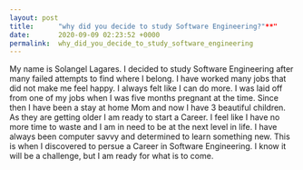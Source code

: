 ```yaml
---
layout: post
title:      "why did you decide to study Software Engineering?"**"
date:       2020-09-09 02:23:52 +0000
permalink:  why_did_you_decide_to_study_software_engineering
---
```



My name is Solangel Lagares. I decided to study Software Engineering after many failed attempts to find where I belong. I have worked many jobs that did not make me feel happy. I always felt like I can do more. I was laid off from one of my jobs when I was five months pregnant at the time. Since then I have been a stay at home Mom and now I have 3 beautiful children. As they are getting older I am ready to start a Career. I feel like I have no more time to waste and I am in need to be at the next level in life.  I have always been computer savvy and determined to learn something new. This is when I discovered to persue a Career in Software Engineering. I know it will be a challenge, but I am ready for what is to come.  
